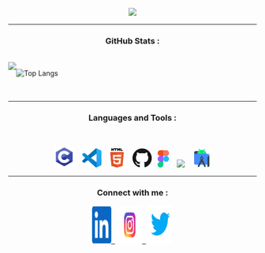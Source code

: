 <!-- HeaderImage -->
<p align="center">
  <img src="https://raw.githubusercontent.com/Nipun-Das/Nipun-Das/main/images/Header_Image.png" width="900"/>
</p>  
<hr>

<!-- GitHub Stats -->
### <h3 align="middle">GitHub Stats :</h3></br>
<img align="left" src="https://github-readme-stats.vercel.app/api?username=Nipun-Das&count_private=true&include_all_commits=true&show_icons=true&title_color=007bff&text_color=e7e7e7&icon_color=007bff&bg_color=171c28" />
<a/>

<!-- Top Langs -->
![Top Langs](https://github-readme-stats.vercel.app/api/top-langs/?username=Nipun-Das&layout=compact&title_color=007bff&text_color=e7e7e7&icon_color=007bff&bg_color=171c28)</br></br></br>
<hr>

<!-- Languages and Tools -->
### <h3 align="middle">Languages and Tools :</h3></br>
<p align="center">
  <img width="43" src="images/icons8-c-programming-48.png" />&nbsp;&nbsp;&nbsp;
  <img width="39" src="https://raw.githubusercontent.com/github/explore/80688e429a7d4ef2fca1e82350fe8e3517d3494d/topics/visual-studio-code/visual-studio-code.png" />&nbsp;&nbsp;
  <img width="39" src="https://raw.githubusercontent.com/github/explore/80688e429a7d4ef2fca1e82350fe8e3517d3494d/topics/html/html.png" />&nbsp;&nbsp;
  <img width="39" src="https://raw.githubusercontent.com/github/explore/78df643247d429f6cc873026c0622819ad797942/topics/github/github.png" />&nbsp;&nbsp;
  <img width="23" src="images/figma-1-logo-png-transparent.png" />&nbsp;&nbsp;&nbsp;
  <img width="33" src="images/Kotlin_logo.png" />&nbsp;&nbsp;&nbsp;
  <img width="39" src="images/icons8-android-studio-48.png" />
  
  
  
</p>   
<hr>

<!-- Connect -->
### <h3 align="middle">Connect with me :</h3>
<p align="center">
 <a href="https://www.linkedin.com/in/nipun-das-74628b206/"><img alt="GitHub" height="75" width="39" src="images/linkedinn.svg">&nbsp;&nbsp;</a>
 <a href="https://www.instagram.com/nipun.das_/"><img alt="GitHub" height="75" width="51" src="images/insta.svg">&nbsp;&nbsp;</a>
 <a href="https://twitter.com/nipundas_10/"><img alt="Twitter" height="77" width="51" src="images/twi.svg"></a>
</p>   



     
                      


